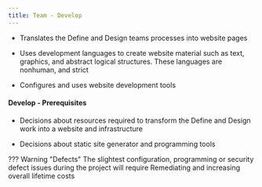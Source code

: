 ```yaml
---
title: Team - Develop
---
```


- Translates the Define and Design teams processes into website pages 

- Uses development languages to create website material such as text, graphics, and abstract logical structures. These languages are nonhuman, and strict 

- Configures and uses website development tools

#### Develop - Prerequisites
- Decisions about resources required to transform the Define and Design work into a website and infrastructure

- Decisions about static site generator and programming tools
		

??? Warning "Defects"
	The slightest configuration, programming or security defect issues during the project will require Remediating and increasing overall lifetime costs 
